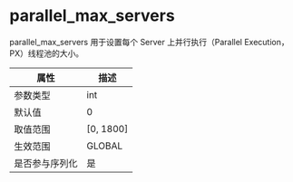 parallel_max_servers 
=========================================

parallel_max_servers 用于设置每个 Server 上并行执行（Parallel Execution，PX）线程池的大小。


| **属性**  |   **描述**    |
|---------|-------------|
| 参数类型    | int         |
| 默认值     | 0           |
| 取值范围    | \[0, 1800\] |
| 生效范围    | GLOBAL      |
| 是否参与序列化 | 是           |



